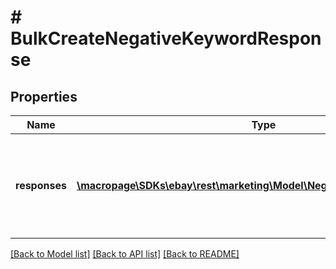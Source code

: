 # # BulkCreateNegativeKeywordResponse

## Properties

Name | Type | Description | Notes
------------ | ------------- | ------------- | -------------
**responses** | [**\macropage\SDKs\ebay\rest\marketing\Model\NegativeKeywordResponse[]**](NegativeKeywordResponse.md) | A list of negative keywords that have been processed by the request. | [optional]

[[Back to Model list]](../../README.md#models) [[Back to API list]](../../README.md#endpoints) [[Back to README]](../../README.md)
